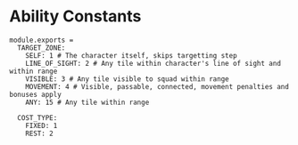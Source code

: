 Ability Constants
=================

    module.exports = 
      TARGET_ZONE:
        SELF: 1 # The character itself, skips targetting step
        LINE_OF_SIGHT: 2 # Any tile within character's line of sight and within range
        VISIBLE: 3 # Any tile visible to squad within range
        MOVEMENT: 4 # Visible, passable, connected, movement penalties and bonuses apply
        ANY: 15 # Any tile within range

      COST_TYPE:
        FIXED: 1
        REST: 2
